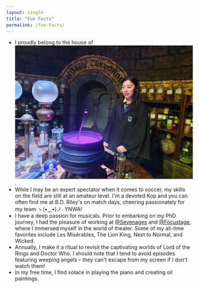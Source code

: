 ```yaml
---
layout: single
title: "Fun Facts"
permalink: /fun-facts/
---
```


* I proudly belong to the house of ![Ravenclaw](https://github.com/Janecjy/janecjy.github.io/blob/master/images/ravenclaw.png?raw=true).
* While I may be an expert spectator when it comes to soccer, my skills on the field are still at an amateur level. I'm a devoted Kop and you can often find me at B.D. Riley's on match days, cheering passionately for my team ヽ(•‿•)ノ. YNWA!
* I have a deep passion for musicals. Prior to embarking on my PhD journey, I had the pleasure of working at [@Sevenages](https://weibo.com/7ages?refer_flag=1005055013_) and [@Focustage](https://weibo.com/u/6582303814), where I immersed myself in the world of theater. Some of my all-time favorites include Les Misérables, The Lion King, Next to Normal, and Wicked.
* Annually, I make it a ritual to revisit the captivating worlds of Lord of the Rings and Doctor Who. I should note that I tend to avoid episodes featuring weeping angels – they can't escape from my screen if I don't watch them!
* In my free time, I find solace in playing the piano and creating oil paintings.
